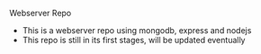 Webserver Repo
- This is a webserver repo using mongodb, express and nodejs
- This repo is still in its first stages, will be updated
  eventually
